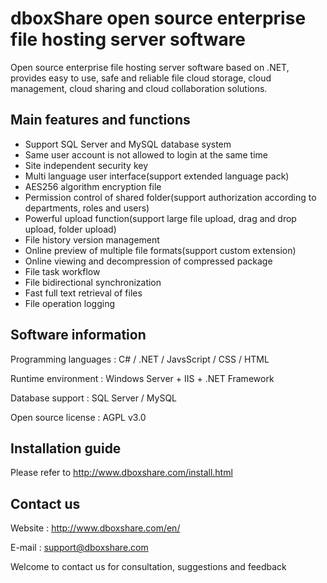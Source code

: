 # dboxShare open source enterprise file hosting server software

Open source enterprise file hosting server software based on .NET, provides easy to use, safe and reliable file cloud storage, cloud management, cloud sharing and cloud collaboration solutions.


## Main features and functions

* Support SQL Server and MySQL database system
* Same user account is not allowed to login at the same time
* Site independent security key
* Multi language user interface(support extended language pack)
* AES256 algorithm encryption file
* Permission control of shared folder(support authorization according to departments, roles and users)
* Powerful upload function(support large file upload, drag and drop upload, folder upload)
* File history version management
* Online preview of multiple file formats(support custom extension)
* Online viewing and decompression of compressed package
* File task workflow
* File bidirectional synchronization
* Fast full text retrieval of files
* File operation logging


## Software information

Programming languages : C# / .NET / JavsScript / CSS / HTML

Runtime environment : Windows Server + IIS + .NET Framework

 Database support : SQL Server / MySQL

Open source license : AGPL v3.0


## Installation guide

Please refer to http://www.dboxshare.com/install.html


## Contact us

Website : http://www.dboxshare.com/en/

E-mail : support@dboxshare.com

Welcome to contact us for consultation, suggestions and feedback